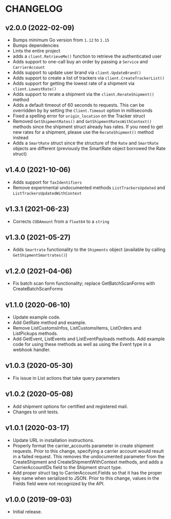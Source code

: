 # CHANGELOG

## v2.0.0 (2022-02-09)

* Bumps minimum Go version from `1.12` to `1.15`
* Bumps dependencies
* Lints the entire project
* adds a `client.RetrieveMe()` function to retrieve the authenticated user
* Adds support to one-call buy an order by passing a `Service` and `CarrierAccount`
* Adds support to update user brand via `client.UpdateBrand()`
* Adds support to create a list of trackers via `client.CreateTrackerList()`
* Adds support for getting the lowest rate of a shipment via `client.LowestRate()`
* Adds support to rerate a shipment via the `client.RerateShipment()` method
* Adds a default timeout of 60 seconds to requests. This can be overridden by by setting the `Client.Timeout` option in milliseconds
* Fixed a spelling error for `origin_location` on the Tracker struct
* Removed `GetShipmentRates()` and `GetShipmentRatesWithContext()` methods since the shipment struct already has rates. If you need to get new rates for a shipment, please use the `RerateShipment()` method instead
* Adds a `SmartRate` struct since the structure of the `Rate` and `SmartRate` objects are different (previously the SmartRate object borrowed the Rate struct)

## v1.4.0 (2021-10-06)

* Adds support for `TaxIdentifiers`
* Remove experimental undocumented methods `ListTrackersUpdated` and `ListTrackersUpdatedWithContext`

## v1.3.1 (2021-06-23)

* Corrects `CODAmount` from a `float64` to a `string`

## v1.3.0 (2021-05-27)

* Adds `Smartrate` functionality to the `Shipments` object (available by calling `GetShipmentSmartrates()`)

## v1.2.0 (2021-04-06)

 * Fix batch scan form functionality; replace GetBatchScanForms with
   CreateBatchScanForms

## v1.1.0 (2020-06-10)

 * Update example code.
 * Add GetRate method and example.
 * Remove ListCustomsInfos, ListCustomsItems, ListOrders and ListPickups
   methods.
 * Add GetEvent, ListEvents and ListEventPayloads methods. Add example code
   for using these methods as well as using the Event type in a webhook
   handler.

## v1.0.3 (2020-05-30)

 * Fix issue in List actions that take query parameters

## v1.0.2 (2020-05-08)

 * Add shipment options for certified and registered mail.
 * Changes to unit tests.

## v1.0.1 (2020-03-17)

 * Update URL in installation instructions.
 * Properly format the carrier_accounts parameter in create shipment requests.
   Prior to this change, specifying a carrier account would result in a failed
   request. This removes the undocumented parameter from the CreateShipment and
   CreateShipmentWithContext methods, and adds a CarrierAccountIDs field to
   the Shipment struct type.
 * Add proper struct tag to CarrierAccount.Fields so that it has the proper
   key name when serialized to JSON. Prior to this change, values in the Fields
   field were not recognized by the API.

## v1.0.0 (2019-09-03)

 * Initial release.
